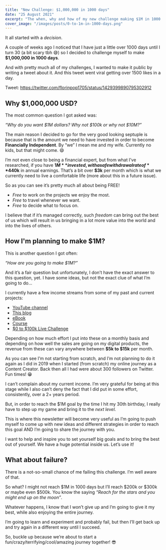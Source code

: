 ```yaml
---
title: "New Challenge: $1,000,000 in 1000 days"
date: "25 August 2021"
excerpt: "The when, why and how of my new challenge making $1M in 1000 days"
cover_image: "/images/posts/0-to-1m-in-1000-days.png"
---
```


It all started with a _decision_.

A couple of weeks ago I noticed that I have just a little over 1000 days until I turn 30 (a bit scary tbh 😅) so I decided to challenge myself to make **$1,000,000 in 1000 days**.

And with pretty much all of my challenges, I wanted to make it public by writing a tweet about it. And this tweet went viral getting over 1500 likes in a day.

Tweet: https://twitter.com/florinpop1705/status/1429399890795302912

## Why $1,000,000 USD?

The most common question I got asked was:

_“Why do you want $1M dollars? Why not $100k or why not $10M?”_

The main reason I decided to go for the very good looking septuple is because that is the amount we need to have invested in order to become **Financially Independent**. By “we” I mean me and my wife. Currently no kids, but that might come. 😄

I’m not even close to being a financial expert, but from what I’ve researched, if you have **$1M** invested, with a safe withdrawal rate of **4%** that equals to **$40k** in annual earnings. That’s a bit over **$3k** per month which is what we currently need to live a comfortable life (more about this in a future issue).

So as you can see it’s pretty much all about being FREE!

-   _Free_ to work on the projects we enjoy the most.
-   _Free_ to travel whenever we want.
-   _Free_ to decide what to focus on.

I believe that if it’s managed correctly, such _freedom_ can bring out the best of us which will result in us bringing in a lot more value into the world and into the lives of others.

## How I'm planning to make $1M?

This is another question I got often:

_“How are you going to make $1M?”_

And it’s a fair question but unfortunately, I don’t have the exact answer to this question, yet. I have some ideas, but not the exact clue of what I’m going to do…

I currently have a few income streams from some of my past and current projects:

-   [YouTube channel](https://www.youtube.com/florinpop)
-   [This blog](https://makemoney.dev)
-   [eBook](https://florinpop17.gumroad.com/l/makemoneydev)
-   [Course](https://www.udemy.com/course/50-projects-50-days/?referralCode=684EE5F9DE1745B6428B)
-   [$0 to $100k Live Challenge](https://www.youtube.com/watch?v=8UqIv7txg58&list=PLgBH1CvjOA60cKU--hP03NpCEfed7BPyT)

Depending on how much effort I put into these on a monthly basis and depending on how well the sales are going on my digital products, the revenue from these can vary anywhere between **$5k to $15k** per month.

As you can see I’m not starting from scratch, and I’m not planning to do it again as I did in 2019 when I started (from scratch) my online journey as a Content Creator. Back then all I had were about 300 followers on Twitter. Fun times! 😁

I can’t complain about my current income. I’m very grateful for being at this stage while I also can’t deny the fact that I did put in some effort, consistently, over a 2+ years period.

But, in order to reach the $1M goal by the time I hit my 30th birthday, I really have to step up my game and bring it to the _next level_.

This is where this newsletter will become very useful as I’m going to push myself to come up with new ideas and different strategies in order to reach this goal AND I’m going to share the journey with you.

I want to help and inspire you to set yourself big goals and to bring the best out of yourself. We have a huge potential inside us. Let’s use it!

## What about failure?

There is a not-so-small chance of me failing this challenge. I’m well aware of that.

So what? I might not reach $1M in 1000 days but I’ll reach $200k or $300k or maybe even $500k. You know the saying _“Reach for the stars and you might end up on the moon”_.

Whatever happens, I know that I won’t give up and I’m going to give it my best, while also enjoying the entire journey.

I’m going to learn and experiment and probably fail, but then I’ll get back up and try again in a different way until I succeed.

So, buckle up because we’re about to start a fun/crazy/terrifying/cool/amazing journey together! 😎
